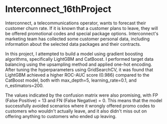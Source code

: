 # Interconnect_16thProject
Interconnect, a telecommunications operator, wants to forecast their customer churn rate. If it is known that a customer plans to leave, they will be offered promotional codes and special package options. Interconnect's marketing team has collected some customer personal data, including information about the selected data packages and their contracts.

In this project, I attempted to build a model using gradient boosting algorithms, specifically LightGBM and CatBoost. I performed target data balancing using the upsampling method and applied one-hot encoding. After tuning the hyperparameters using GridSearchCV, it was found that LightGBM achieved a higher ROC-AUC score (0.986) compared to the CatBoost model, both with max_depth=5, learning_rate=0.1, and n_estimators=200.

The values indicated by the confusion matrix were also promising, with FP (False Positive) = 13 and FN (False Negative) = 0. This means that the model successfully avoided scenarios where it wrongly offered promo codes to customers who wouldn't actually leave, and it also didn't miss out on offering anything to customers who ended up leaving.
